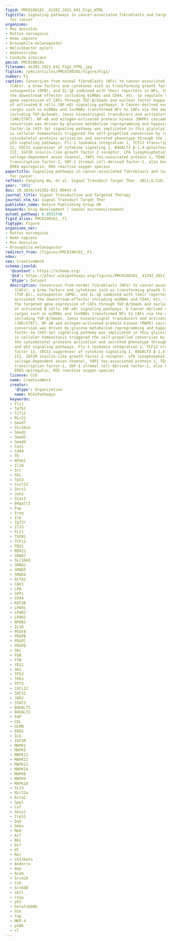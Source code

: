 ```yaml
---
figid: PMC8190181__41392_2021_641_Fig1_HTML
figtitle: Signaling pathways in cancer-associated fibroblasts and targeted therapy
  for cancer
organisms:
- Mus musculus
- Rattus norvegicus
- Homo sapiens
- Drosophila melanogaster
- Helicobacter pylori
- Adenoviridae
- Candida albicans
pmcid: PMC8190181
filename: 41392_2021_641_Fig1_HTML.jpg
figlink: /pmc/articles/PMC8190181/figure/Fig1/
number: F1
caption: Conversion from normal fibroblasts (NFs) to cancer-associated fibroblasts
  (CAFs). a Grow factors and cytokines such as transforming growth factor-beta 1 (TGF-β1),
  osteopontin (OPN), and IL-1β combined with their reporters in NFs, then activated
  the downstream effector including miRNAs and CD44, etc. to regulate the targeted
  gene expression of CAFs through TGF-β/Smads and nuclear factor kappa-light-chain-enhancer
  of activated B cells (NF-κB) signaling pathways. b Cancer-derived exosomes shuttling
  cargos such as miRNAs and lncRNAs transformed NFs to CAFs via the downstream signals
  including TGF-β/Smads, Janus kinase/signal transducers and activators of transcription
  (JAK/STAT), NF-κB and mitogen-activated protein kinase (MAPK) cascades. c NF-CAF
  conversion was driven by glucose metabolism reprogramming and hypoxia-inducible
  factor-1α (HIF-1α) signaling pathway was implicated in this glycolysis. d Changes
  in cellular homeostasis triggered the self-propelled conversion by regulating the
  cytoskeletal proteins activation and secreted phenotype through the JAK/STAT and
  p53 signaling pathways. Fli-1 leukemia integration 1, TCF12 transcription factor
  12, SOCS1 suppressor of cytokine signaling 1, B4GALT3 β-1,4-galactosyltransferases
  III, IGF2R insulin-like growth factor 2 receptor, LPA lysophosphatidic acid, VDAC
  voltage-dependent anion channel, YAP1 Yes-associated protein 1, TEAD1 TEA domain
  transcription factor-1, SDF-1 stromal cell-derived factor-1, also known as CXCL12,
  EREG epiregulin, ROS reactive oxygen species
papertitle: Signaling pathways in cancer-associated fibroblasts and targeted therapy
  for cancer.
reftext: Fanglong Wu, et al. Signal Transduct Target Ther. 2021;6:218.
year: '2021'
doi: 10.1038/s41392-021-00641-0
journal_title: Signal Transduction and Targeted Therapy
journal_nlm_ta: Signal Transduct Target Ther
publisher_name: Nature Publishing Group UK
keywords: Drug development | Cancer microenvironment
automl_pathway: 0.9551748
figid_alias: PMC8190181__F1
figtype: Figure
organisms_ner:
- Rattus norvegicus
- Homo sapiens
- Mus musculus
- Drosophila melanogaster
redirect_from: /figures/PMC8190181__F1
ndex: ''
seo: CreativeWork
schema-jsonld:
  '@context': https://schema.org/
  '@id': https://pfocr.wikipathways.org/figures/PMC8190181__41392_2021_641_Fig1_HTML.html
  '@type': Dataset
  description: Conversion from normal fibroblasts (NFs) to cancer-associated fibroblasts
    (CAFs). a Grow factors and cytokines such as transforming growth factor-beta 1
    (TGF-β1), osteopontin (OPN), and IL-1β combined with their reporters in NFs, then
    activated the downstream effector including miRNAs and CD44, etc. to regulate
    the targeted gene expression of CAFs through TGF-β/Smads and nuclear factor kappa-light-chain-enhancer
    of activated B cells (NF-κB) signaling pathways. b Cancer-derived exosomes shuttling
    cargos such as miRNAs and lncRNAs transformed NFs to CAFs via the downstream signals
    including TGF-β/Smads, Janus kinase/signal transducers and activators of transcription
    (JAK/STAT), NF-κB and mitogen-activated protein kinase (MAPK) cascades. c NF-CAF
    conversion was driven by glucose metabolism reprogramming and hypoxia-inducible
    factor-1α (HIF-1α) signaling pathway was implicated in this glycolysis. d Changes
    in cellular homeostasis triggered the self-propelled conversion by regulating
    the cytoskeletal proteins activation and secreted phenotype through the JAK/STAT
    and p53 signaling pathways. Fli-1 leukemia integration 1, TCF12 transcription
    factor 12, SOCS1 suppressor of cytokine signaling 1, B4GALT3 β-1,4-galactosyltransferases
    III, IGF2R insulin-like growth factor 2 receptor, LPA lysophosphatidic acid, VDAC
    voltage-dependent anion channel, YAP1 Yes-associated protein 1, TEAD1 TEA domain
    transcription factor-1, SDF-1 stromal cell-derived factor-1, also known as CXCL12,
    EREG epiregulin, ROS reactive oxygen species
  license: CC0
  name: CreativeWork
  creator:
    '@type': Organization
    name: WikiPathways
  keywords:
  - Fli1
  - Tgfb1
  - Tcf12
  - Mir21
  - Smad7
  - Slc16a3
  - Smad2
  - Smad3
  - Smad4
  - Cav1
  - Cd44
  - Th
  - Nfkb1
  - Il18
  - Src
  - Ski
  - Tp53
  - Cxcl12
  - Socs1
  - Jak2
  - Stat3
  - B4galt3
  - Fap
  - Ereg
  - Il6
  - Igf2r
  - Il33
  - FLI1
  - TGFB1
  - TCF12
  - TBX1
  - MIR21
  - SMAD7
  - SLC16A3
  - SMAD2
  - SMAD3
  - SMAD4
  - ACTA1
  - CAV1
  - LPA
  - SPP1
  - CD44
  - KAT2B
  - LPAR1
  - LPAR2
  - LPAR3
  - NFKB1
  - IL18
  - PDGFA
  - PDGFB
  - PDGFC
  - PDGFD
  - SRC
  - FGR
  - FYN
  - YES1
  - SKI
  - TP53
  - TP63
  - TP73
  - CXCL12
  - SOCS1
  - JAK2
  - STAT3
  - B4GALT3
  - B4GALT2
  - FAP
  - CEL
  - GLMN
  - EREG
  - IL6
  - IGF2R
  - MAPK1
  - MAPK3
  - MAPK11
  - MAPK12
  - MAPK13
  - MAPK14
  - MAPK8
  - MAPK9
  - MAPK10
  - IL33
  - Mir21a
  - Acta2
  - Spp1
  - Caf
  - Skic2
  - Trp53
  - Dad
  - Smox
  - Med
  - Acf
  - Abi
  - Dif
  - dl
  - Rel
  - CkIIbeta
  - Andorra
  - Anp
  - Acam
  - Src42A
  - Csk
  - Src64B
  - sktl
  - rasp
  - p53
  - betaTub60D
  - hth
  - fap
  - MKP-4
  - p38b
  - rl
---
```

